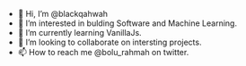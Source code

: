 - 👋 Hi, I’m @blackqahwah
- 👀 I’m interested in bulding Software and Machine Learning.
- 🌱 I’m currently learning VanillaJs.
- 💞️ I’m looking to collaborate on intersting projects.
- 📫 How to reach me @bolu_rahmah on twitter.

<!---
blackqahwah/blackqahwah is a ✨ special ✨ repository because its `README.md` (this file) appears on your GitHub profile.
You can click the Preview link to take a look at your changes.
--->
